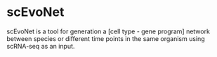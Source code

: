 # scEvoNet
 scEvoNet is a tool for generation a [cell type - gene program] network between species or different time points in the same organism using scRNA-seq as an input.
